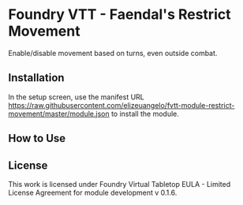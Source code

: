 # Foundry VTT - Faendal's Restrict Movement

Enable/disable movement based on turns, even outside combat.

## Installation

In the setup screen, use the manifest URL https://raw.githubusercontent.com/elizeuangelo/fvtt-module-restrict-movement/master/module.json to install the module.

## How to Use

## License

This work is licensed under Foundry Virtual Tabletop EULA - Limited License Agreement for module development v 0.1.6.
